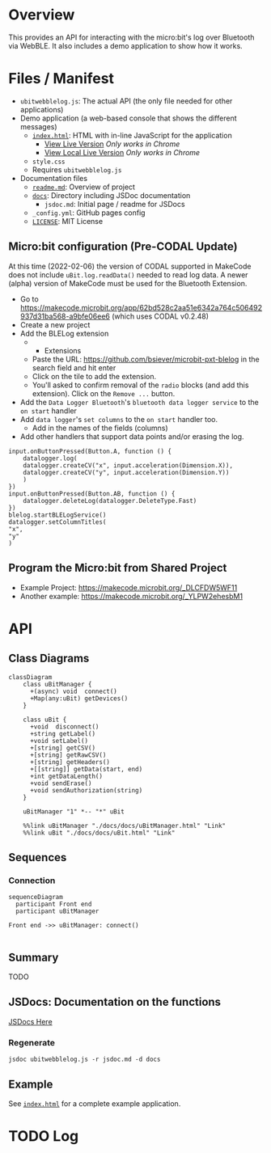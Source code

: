 
# Overview

This provides an API for interacting with the micro:bit's log over Bluetooth via WebBLE.  It also includes a demo application to show how it works.

# Files / Manifest

* `ubitwebblelog.js`: The actual API (the only file needed for other applications)
* Demo application (a web-based console that shows the different messages)
  * [`index.html`](https://github.com/bsiever/microbit-webblelog/blob/master/index.html):  HTML with in-line JavaScript for the application
    * [View Live Version](https://bsiever.github.io/microbit-webblelog/) *Only works in Chrome*
    * [View Local Live Version](./index.html) *Only works in Chrome*
  * `style.css`
  * Requires `ubitwebblelog.js`
* Documentation files
  * [`readme.md`](https://github.com/bsiever/microbit-webblelog/blob/master/readme.md): Overview of project
  * [`docs`](https://bsiever.github.io/microbit-webblelog/docs/): Directory including JSDoc documentation
    * `jsdoc.md`: Initial page / readme for JSDocs
  * `_config.yml`: GitHub pages config
  * [`LICENSE`](./LICENSE): MIT License

## Micro:bit configuration (Pre-CODAL Update)

At this time (2022-02-06) the version of CODAL supported in MakeCode does not include `uBit.log.readData()` needed to read log data.  A newer (alpha) version of MakeCode must be used for the Bluetooth Extension.

* Go to https://makecode.microbit.org/app/62bd528c2aa51e6342a764c506492937d31ba568-a9bfe06ee6 (which uses CODAL v0.2.48)
* Create a new project
* Add the BLELog extension
  * + Extensions
  * Paste the URL: https://github.com/bsiever/microbit-pxt-blelog in the search field and hit enter
  * Click on the tile to add the extension.
  * You'll asked to confirm removal of the `radio` blocks (and add this extension).  Click on the `Remove ...` button.
* Add the `Data Logger Bluetooth`'s `bluetooth data logger service` to the `on start` handler
* Add `data logger`'s `set columns` to the `on start` handler too.  
  * Add in the names of the fields (columns) 
* Add other handlers that support data points and/or erasing the log. 

```
input.onButtonPressed(Button.A, function () {
    datalogger.log(
    datalogger.createCV("x", input.acceleration(Dimension.X)),
    datalogger.createCV("y", input.acceleration(Dimension.Y))
    )
})
input.onButtonPressed(Button.AB, function () {
    datalogger.deleteLog(datalogger.DeleteType.Fast)
})
blelog.startBLELogService()
datalogger.setColumnTitles(
"x",
"y"
)
```

## Program the Micro:bit from Shared Project

* Example Project: https://makecode.microbit.org/_DLCFDW5WF11
* Another example: https://makecode.microbit.org/_YLPW2ehesbM1


# API



## Class Diagrams

```mermaid
classDiagram
    class uBitManager {
      +(async) void  connect()
      +Map(any:uBit) getDevices() 
    }

    class uBit {
      +void  disconnect()
      +string getLabel()
      +void setLabel()
      +[string] getCSV()
      +[string] getRawCSV()
      +[string] getHeaders()
      +[[string]] getData(start, end)
      +int getDataLength()
      +void sendErase()
      +void sendAuthorization(string)
    }

    uBitManager "1" *-- "*" uBit

    %%link uBitManager "./docs/docs/uBitManager.html" "Link"
    %%link uBit "./docs/docs/uBit.html" "Link"
```

## Sequences

### Connection 

```mermaid
sequenceDiagram
  participant Front end
  participant uBitManager 

Front end ->> uBitManager: connect()


```





## Summary

TODO

## JSDocs: Documentation on the functions

[JSDocs Here](https://bsiever.github.io/microbit-webblelog/docs/index.html)

### Regenerate

```
jsdoc ubitwebblelog.js -r jsdoc.md -d docs
```

## Example

See [`index.html`](./index.html) for a complete example application.


# TODO Log



